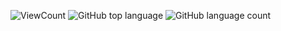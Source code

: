 ![ViewCount](https://views.whatilearened.today/views/github/hx2163/Codecademy_SQL.svg?cache=remove)
![GitHub top language](https://img.shields.io/github/languages/top/hx2163/Codecademy_SQL?style=flat)
![GitHub language count](https://img.shields.io/github/languages/count/hx2163/Codecademy_SQL?style=flat)
